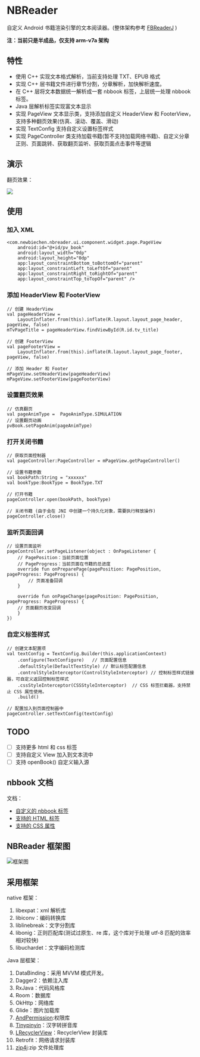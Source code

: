 # NBReader

自定义 Android 书籍渲染引擎的文本阅读器。(整体架构参考  [FBReaderJ](https://github.com/geometer/FBReaderJ) )

**注：当前只是半成品，仅支持 arm-v7a 架构**

## 特性

* 使用 C++ 实现文本格式解析，当前支持处理 TXT、EPUB 格式
* 实现 C++ 层书籍文件进行章节分割，分章解析，加快解析速度。
* 在 C++ 层将文本数据统一解析成一套 nbbook 标签，上层统一处理 nbbook 标签。
* Java 层解析标签实现富文本显示
* 实现 PageView 文本显示类，支持添加自定义 HeaderView 和 FooterView，支持多种翻页效果(仿真、滚动、覆盖、滑动)
* 实现 TextConfig 支持自定义设置标签样式
* 实现 PageController 类支持加载书籍(暂不支持加载网络书籍)、自定义分章正则、页面跳转、获取翻页监听、获取页面点击事件等逻辑

## 演示

翻页效果：

![](https://github.com/newbiechen1024/NBReader/blob/master/doc/image/book_show.gif?raw=true)

## 使用

### 加入 XML

```
<com.newbiechen.nbreader.ui.component.widget.page.PageView
    android:id="@+id/pv_book"
    android:layout_width="0dp"
    android:layout_height="0dp"
    app:layout_constraintBottom_toBottomOf="parent"
    app:layout_constraintLeft_toLeftOf="parent"
    app:layout_constraintRight_toRightOf="parent"
    app:layout_constraintTop_toTopOf="parent" />
```

### 添加 HeaderView 和 FooterView

```
// 创建 HeaderView
val pageHeaderView =
    LayoutInflater.from(this).inflate(R.layout.layout_page_header, pageView, false)
mTvPageTitle = pageHeaderView.findViewById(R.id.tv_title)

// 创建 FooterView
val pageFooterView =
    LayoutInflater.from(this).inflate(R.layout.layout_page_footer, pageView, false)

// 添加 Header 和 Footer
mPageView.setHeaderView(pageHeaderView)
mPageView.setFooterView(pageFooterView)
```

### 设置翻页效果

```
// 仿真翻页
val pageAnimType =  PageAnimType.SIMULATION
// 设置翻页动画
pvBook.setPageAnim(pageAnimType)
```

### 打开关闭书籍

```
// 获取页面控制器
val pageController:PageController = mPageView.getPageController()

// 设置书籍参数
val bookPath:String = "xxxxxx"
val bookType:BookType = BookType.TXT

// 打开书籍
pageController.open(bookPath, bookType)

// 关闭书籍 (由于会在 JNI 中创建一个持久化对象，需要执行释放操作)
pageController.close()
```

###  监听页面回调

```
// 设置页面监听
pageController.setPageListener(object : OnPageListener {
    // PagePosition：当前页面位置
    // PageProgress：当前页面在书籍的总进度
    override fun onPreparePage(pagePosition: PagePosition, pageProgress: PageProgress) {
        // 页面准备回调
    }

    override fun onPageChange(pagePosition: PagePosition, pageProgress: PageProgress) {
    // 页面翻页改变回调
    }
})
```

###  自定义标签样式

```
// 创建文本配置项
val textConfig = TextConfig.Builder(this.applicationContext)
    .configure(TextConfigure)   // 页面配置信息
    .defaultStyle(DefaultTextStyle) // 默认标签配置信息
    .controlStyleInterceptor(ControlStyleInterceptor) // 控制标签样式链接器，可自定义返回控制标签样式
    .cssStyleInterceptor(CSSStyleInterceptor)  // CSS 标签拦截器，支持禁止 CSS 属性使用。
    .build()

// 配置加入到页面控制器中
pageController.setTextConfig(textConfig)
```

## TODO

- [ ] 支持更多 html 和 css 标签
- [ ] 支持自定义 View 加入到文本流中
- [ ] 支持 openBook() 自定义输入源

## nbbook 文档

文档：

* [自定义的 nbbook 标签](https://github.com/newbiechen1024/NBReader/blob/master/doc/custom_nbbook_tag.md)
* [支持的 HTML 标签](https://github.com/newbiechen1024/NBReader/blob/master/doc/support_html_tag.md)
* [支持的 CSS 属性](https://github.com/newbiechen1024/NBReader/blob/master/doc/support_css_attribute.md)

## NBReader 框架图

![框架图](https://raw.githubusercontent.com/newbiechen1024/NBReader/master/doc/image/nbreader_framework.png)

## 采用框架

native 框架：

1. libexpat：xml 解析库
2. libiconv：编码转换库
3. liblinebreak：文字分割库
4. libonig：正则匹配库(测试过原生、re 库，这个库对于处理 utf-8 匹配的效率相对较快)
5. libuchardet：文字编码检测库

Java 层框架：

1. DataBinding：采用 MVVM 模式开发。
2. Dagger2：依赖注入库
3. RxJava：代码风格库
4. Room：数据库
5. OkHttp：网络库
6. Glide：图片加载库
7. [AndPermission](https://github.com/yanzhenjie/AndPermission):权限库
8. [Tinypinyin](https://github.com/promeG/TinyPinyin)：汉字转拼音库
9. [LRecyclerView](https://github.com/jdsjlzx/LRecyclerView)：RecyclerView 封装库
10. Retrofit：网络请求封装库
11. [zip4j](https://github.com/srikanth-lingala/zip4j):zip 文件处理库